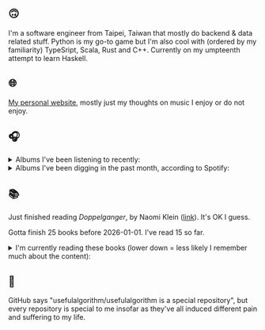 ## 🙃

I'm a software engineer from Taipei, Taiwan that mostly do backend & data related stuff. Python is my go-to game but I'm also cool with (ordered by my familiarity) TypeSript, Scala, Rust and C++. Currently on my umpteenth attempt to learn Haskell.

## 🌐

[My personal website](https://usefulalgorithm.github.io/), mostly just my thoughts on music I enjoy or do not enjoy.

## 🎧

<details>
<summary>Albums I've been listening to recently:</summary>

- _SCUM (2023 Remastered)_, by Bark Psychosis
- _Shifted_, by Conna Haraway
- _Spaces In Between_, by Michael J. Blood
- _Mossbane Lantern_, by Sallow Moth
- _Liminality / Dream State Return_, by Elder
- _HUMAN ERROR CLUB_, by HUMAN ERROR CLUB
- _2000: In Search Of The Endless Sky_, by Fleshwater
- _Sysivalo_, by Ø, Mika Vainio
- _General Patterns_, by Mammo
- _Pink_, by Boris
- _Heavy Rocks (2011)_, by Boris
- _A Danger to Ourselves_, by Lucrecia Dalt
- _Pieces of a Man_, by Gil Scott-Heron

</details>

<details>
<summary>Albums I've been digging in the past month, according to Spotify:</summary>

- _Liminality / Dream State Return_, by Elder
- _Mossbane Lantern_, by Sallow Moth
- _wishful thinking_, by Duval Timothy
- _Friend_, by james K
- _Wide Awake_, by Mechatok
- _HUMAN ERROR CLUB_, by HUMAN ERROR CLUB
- _A Danger to Ourselves_, by Lucrecia Dalt
- _Today, I Wrote Nothing_, by billy woods
- _Easy Lover_, by Martin Miller
- _Black Noise_, by Quinton Barnes
- _Instant Holograms On Metal Film_, by Stereolab
- _CRUX_, by Al Wootton
- _The Maiden_, by The Sound Of Animals Fighting

</details>

## 📚

Just finished reading _Doppelganger_, by Naomi Klein ([link](https://hardcover.app/books/doppelganger-9)). It's OK I guess.

Gotta finish 25 books before 2026-01-01. I've read 15 so far.

<details>
<summary>I'm currently reading these books (lower down = less likely I remember much about the content):</summary>

- _Bad Infinity: Selected Writings_, by Aria Dean ([link](https://hardcover.app/books/bad-infinity))
- _The Absence of Myth: Writings on Surrealism_, by Georges Bataille, Michael   Richardson ([link](https://hardcover.app/books/the-absence-of-myth-writings-on-surrealism))
- _Genesis and Trace: Derrida Reading Husserl and Heidegger_, by Paola Marrati, Simon Sparks ([link](https://hardcover.app/books/genesis-and-trace))
- _Philosophical Chemistry: Genealogy of a Scientific Field_, by Manuel DeLanda ([link](https://hardcover.app/books/philosophical-chemistry))
- _Political Categories: Thinking Beyond Concepts_, by Michael Marder ([link](https://hardcover.app/books/political-categories))
- _Regeneration_, by Pat Barker ([link](https://hardcover.app/books/regeneration-1991))
- _K-punk_, by Mark Fisher ([link](https://hardcover.app/books/k-punk-2018))
- _A Biography of Ordinary Man: On Authorities and Minorities_, by François Laruelle, Jessie Hock, and friends ([link](https://hardcover.app/books/a-biography-of-ordinary-man))
- _A Short History of Decay_, by Emil M. Cioran, Richard Howard ([link](https://hardcover.app/books/a-short-history-of-decay))
- _Anti-Oedipus_, by Gilles Deleuze, Félix Guattari ([link](https://hardcover.app/books/anti-oedipus))
- _A Thousand Plateaus_, by Gilles Deleuze, Félix Guattari ([link](https://hardcover.app/books/a-thousand-plateaus))

</details>

## 💬

GitHub says "usefulalgorithm/usefulalgorithm is a special repository", but every repository is special to me insofar as they've all induced different pain and suffering to my life.